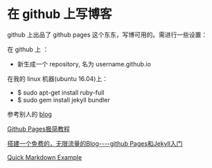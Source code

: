 在 github 上写博客
================
github 上出品了 github pages 这个东东，写博可用的。需进行一些设置：

在 github 上 ：
* 新生成一个 repository, 名为 username.github.io

在我的 linux 机器(ubuntu 16.04)上：
* $ sudo apt-get install ruby-full
* $ sudo gem install jekyll bundler

参考别人的 [blog](https://github.com/mmistakes/hpstr-jekyll-theme)

[Github Pages极简教程](http://yanping.me/cn/blog/2012/03/18/github-pages-step-by-step/)

[搭建一个免费的，无限流量的Blog----github Pages和Jekyll入门](http://www.ruanyifeng.com/blog/2012/08/blogging_with_jekyll.html)

[Quick Markdown Example](http://www.unexpected-vortices.com/sw/rippledoc/quick-markdown-example.html)
